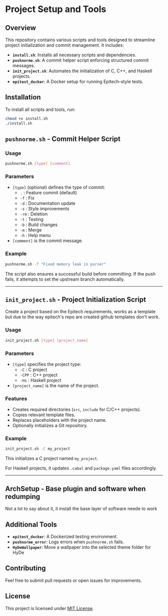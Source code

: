 # Project Setup and Tools

## Overview
This repository contains various scripts and tools designed to streamline project initialization and commit management. It includes:

- **`install.sh`**: Installs all necessary scripts and dependencies.
- **`pushnorme.sh`**: A commit helper script enforcing structured commit messages.
- **`init_project.sh`**: Automates the initialization of C, C++, and Haskell projects.
- **`epitest_docker`**: A Docker setup for running Epitech-style tests.

## Installation
To install all scripts and tools, run:
```bash
chmod +x install.sh
./install.sh
```

## `pushnorme.sh` - Commit Helper Script

### Usage
```bash
pushnorme.sh [type] [comment]
```

### Parameters
- `[type]` (optional) defines the type of commit:
  - `.` : Feature commit (default)
  - `-f` : Fix
  - `-d` : Documentation update
  - `-s` : Style improvements
  - `-rm` : Deletion
  - `-t` : Testing
  - `-b` : Build changes
  - `-m` : Merge
  - `-h` : Help menu
- `[comment]` is the commit message.

### Example
```bash
pushnorme.sh -f "Fixed memory leak in parser"
```

The script also ensures a successful build before committing. If the push fails, it attempts to set the upstream branch automatically.

---

## `init_project.sh` - Project Initialization Script

Create a project based on the Epitech requirements, works as a template but due to the way epitech's repo are created github templates don't work.

### Usage
```bash
init_project.sh [type] [project_name]
```

### Parameters
- `[type]` specifies the project type:
  - `-C` : C project
  - `-CPP` : C++ project
  - `-Hs` : Haskell project
- `[project_name]` is the name of the project.

### Features
- Creates required directories (`src`, `include` for C/C++ projects).
- Copies relevant template files.
- Replaces placeholders with the project name.
- Optionally initializes a Git repository.

### Example
```bash
init_project.sh -C my_project
```
This initializes a C project named `my_project`.

For Haskell projects, it updates `.cabal` and `package.yaml` files accordingly.

---

## ArchSetup - Base plugin and software when redumping

Not a lot to say about it, it install the base layer of software neede to work


## Additional Tools
- **`epitest_docker`**: A Dockerized testing environment.
- **`pushnorme_error`**: Logs errors when `pushnorme.sh` fails.
- **`HyDeWallpaper`**: Move a wallpaper into the selected theme folder for HyDe

## Contributing
Feel free to submit pull requests or open issues for improvements.

## License
This project is licensed under [MIT License](LICENSE).

